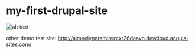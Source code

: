 
# my-first-drupal-site

![alt text](https://i.imgur.com/LtgDvM9.png "Logo Title Text 1")




other demo test site: 
http://aimeelynnramirezcxr26daayn.devcloud.acquia-sites.com/
